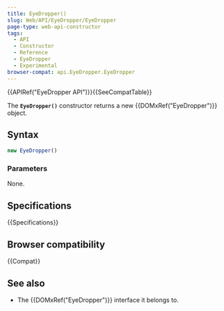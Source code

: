 ```yaml
---
title: EyeDropper()
slug: Web/API/EyeDropper/EyeDropper
page-type: web-api-constructor
tags:
  - API
  - Constructor
  - Reference
  - EyeDropper
  - Experimental
browser-compat: api.EyeDropper.EyeDropper
---
```


{{APIRef("EyeDropper API")}}{{SeeCompatTable}}

The **`EyeDropper()`** constructor returns a new {{DOMxRef("EyeDropper")}} object.

## Syntax

```js
new EyeDropper()
```

### Parameters

None.

## Specifications

{{Specifications}}

## Browser compatibility

{{Compat}}

## See also

- The {{DOMxRef("EyeDropper")}} interface it belongs to.
